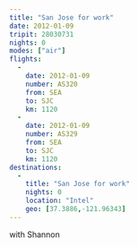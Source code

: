 ```yaml
---
title: "San Jose for work"
date: 2012-01-09
tripit: 28030731
nights: 0
modes: ["air"]
flights:
  -
    date: 2012-01-09
    number: AS320
    from: SEA
    to: SJC
    km: 1120
  -
    date: 2012-01-09
    number: AS329
    from: SEA
    to: SJC
    km: 1120
destinations:
  -
    title: "San Jose for work"
    nights: 0
    location: "Intel"
    geo: [37.3886,-121.96343]
---
```


with Shannon
